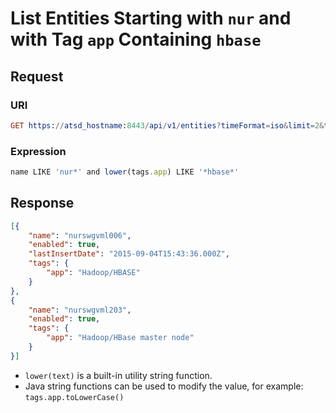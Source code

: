# List Entities Starting with `nur` and with Tag `app` Containing `hbase`

## Request

### URI

```elm
GET https://atsd_hostname:8443/api/v1/entities?timeFormat=iso&limit=2&tags=app&expression=name%20LIKE%20%27nur%27%20and%20lower%28tags.app%29%20LIKE%20%27hbase%27
```

### Expression

```javascript
name LIKE 'nur*' and lower(tags.app) LIKE '*hbase*'
```

## Response

```json
[{
    "name": "nurswgvml006",
    "enabled": true,
    "lastInsertDate": "2015-09-04T15:43:36.000Z",
    "tags": {
        "app": "Hadoop/HBASE"
    }
},
{
    "name": "nurswgvml203",
    "enabled": true,
    "tags": {
        "app": "Hadoop/HBase master node"
    }
}]
```

* `lower(text)` is a built-in utility string function.
* Java string functions can be used to modify the value, for example: `tags.app.toLowerCase()`
